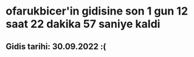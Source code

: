 # ofarukbicer'in gidisine son 1 gun 12 saat 22 dakika 57 saniye kaldi

## Gidis tarihi: 30.09.2022 :(